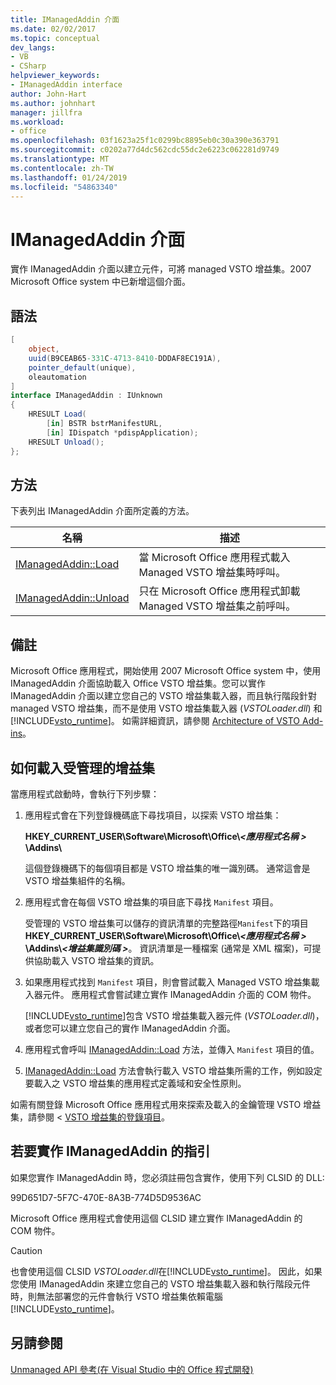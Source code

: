 ```yaml
---
title: IManagedAddin 介面
ms.date: 02/02/2017
ms.topic: conceptual
dev_langs:
- VB
- CSharp
helpviewer_keywords:
- IManagedAddin interface
author: John-Hart
ms.author: johnhart
manager: jillfra
ms.workload:
- office
ms.openlocfilehash: 03f1623a25f1c0299bc8895eb0c30a390e363791
ms.sourcegitcommit: c0202a77d4dc562cdc55dc2e6223c062281d9749
ms.translationtype: MT
ms.contentlocale: zh-TW
ms.lasthandoff: 01/24/2019
ms.locfileid: "54863340"
---
```

# <a name="imanagedaddin-interface"></a>IManagedAddin 介面
  實作 IManagedAddin 介面以建立元件，可將 managed VSTO 增益集。2007 Microsoft Office system 中已新增這個介面。  
  
## <a name="syntax"></a>語法  
  
```csharp
[  
    object,  
    uuid(B9CEAB65-331C-4713-8410-DDDAF8EC191A),  
    pointer_default(unique),  
    oleautomation  
]  
interface IManagedAddin : IUnknown  
{  
    HRESULT Load(  
        [in] BSTR bstrManifestURL,   
        [in] IDispatch *pdispApplication);  
    HRESULT Unload();  
};  
```  
  
## <a name="methods"></a>方法  
 下表列出 IManagedAddin 介面所定義的方法。  
  
|名稱|描述|  
|----------|-----------------|  
|[IManagedAddin::Load](../vsto/imanagedaddin-load.md)|當 Microsoft Office 應用程式載入 Managed VSTO 增益集時呼叫。|  
|[IManagedAddin::Unload](../vsto/imanagedaddin-unload.md)|只在 Microsoft Office 應用程式卸載 Managed VSTO 增益集之前呼叫。|  
  
## <a name="remarks"></a>備註  
 Microsoft Office 應用程式，開始使用 2007 Microsoft Office system 中，使用 IManagedAddin 介面協助載入 Office VSTO 增益集。您可以實作 IManagedAddin 介面以建立您自己的 VSTO 增益集載入器，而且執行階段針對 managed VSTO 增益集，而不是使用 VSTO 增益集載入器 (*VSTOLoader.dll*) 和[!INCLUDE[vsto_runtime](../vsto/includes/vsto-runtime-md.md)]。 如需詳細資訊，請參閱 [Architecture of VSTO Add-ins](../vsto/architecture-of-vsto-add-ins.md)。  
  
## <a name="how-managed-add-ins-are-loaded"></a>如何載入受管理的增益集  
 當應用程式啟動時，會執行下列步驟：  
  
1. 應用程式會在下列登錄機碼底下尋找項目，以探索 VSTO 增益集：  
  
    **HKEY_CURRENT_USER\Software\Microsoft\Office\\*\<應用程式名稱 >* \Addins\\**  
  
    這個登錄機碼下的每個項目都是 VSTO 增益集的唯一識別碼。 通常這會是 VSTO 增益集組件的名稱。  
  
2. 應用程式會在每個 VSTO 增益集的項目底下尋找 `Manifest` 項目。  
  
    受管理的 VSTO 增益集可以儲存的資訊清單的完整路徑`Manifest`下的項目**HKEY_CURRENT_USER\Software\Microsoft\Office\\_\<應用程式名稱 >_ \Addins\\_\<增益集識別碼 >_**。 資訊清單是一種檔案 (通常是 XML 檔案)，可提供協助載入 VSTO 增益集的資訊。  
  
3. 如果應用程式找到 `Manifest` 項目，則會嘗試載入 Managed VSTO 增益集載入器元件。 應用程式會嘗試建立實作 IManagedAddin 介面的 COM 物件。  
  
    [!INCLUDE[vsto_runtime](../vsto/includes/vsto-runtime-md.md)]包含 VSTO 增益集載入器元件 (*VSTOLoader.dll*)，或者您可以建立您自己的實作 IManagedAddin 介面。  
  
4. 應用程式會呼叫 [IManagedAddin::Load](../vsto/imanagedaddin-load.md) 方法，並傳入 `Manifest` 項目的值。  
  
5.  [IManagedAddin::Load](../vsto/imanagedaddin-load.md) 方法會執行載入 VSTO 增益集所需的工作，例如設定要載入之 VSTO 增益集的應用程式定義域和安全性原則。  
  
   如需有關登錄 Microsoft Office 應用程式用來探索及載入的金鑰管理 VSTO 增益集，請參閱 < [VSTO 增益集的登錄項目](../vsto/registry-entries-for-vsto-add-ins.md)。  
  
## <a name="guidance-to-implement-imanagedaddin"></a>若要實作 IManagedAddin 的指引  
 如果您實作 IManagedAddin 時，您必須註冊包含實作，使用下列 CLSID 的 DLL:  
  
 99D651D7-5F7C-470E-8A3B-774D5D9536AC  
  
 Microsoft Office 應用程式會使用這個 CLSID 建立實作 IManagedAddin 的 COM 物件。  
  
> [!CAUTION]  
>  也會使用這個 CLSID *VSTOLoader.dll*在[!INCLUDE[vsto_runtime](../vsto/includes/vsto-runtime-md.md)]。 因此，如果您使用 IManagedAddin 來建立您自己的 VSTO 增益集載入器和執行階段元件時，則無法部署您的元件會執行 VSTO 增益集依賴電腦[!INCLUDE[vsto_runtime](../vsto/includes/vsto-runtime-md.md)]。  
  
## <a name="see-also"></a>另請參閱  
 [Unmanaged API 參考&#40;在 Visual Studio 中的 Office 程式開發&#41;](../vsto/unmanaged-api-reference-office-development-in-visual-studio.md)  
